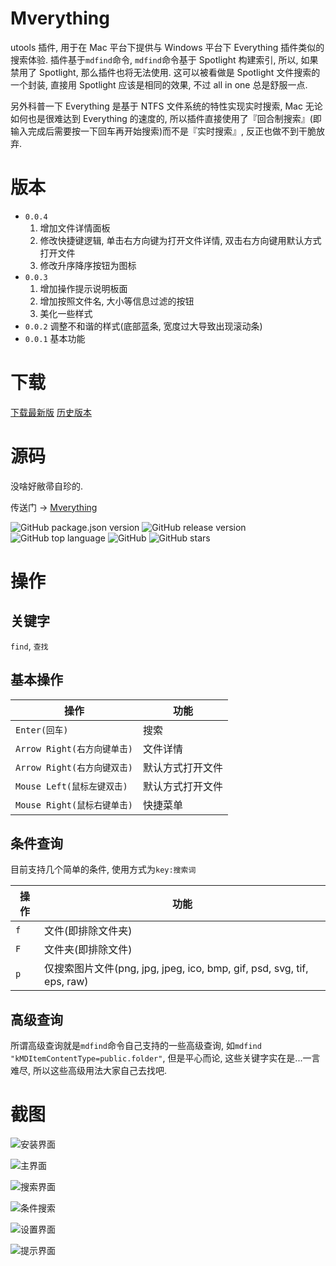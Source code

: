 # Mverything
utools 插件, 用于在 Mac 平台下提供与 Windows 平台下 Everything 插件类似的搜索体验.
插件基于`mdfind`命令, `mdfind`命令基于 Spotlight 构建索引, 所以, 如果禁用了 Spotlight, 那么插件也将无法使用.
这可以被看做是 Spotlight 文件搜索的一个封装, 直接用 Spotlight 应该是相同的效果, 不过 all in one 总是舒服一点.

另外科普一下 Everything 是基于 NTFS 文件系统的特性实现实时搜索, Mac 无论如何也是很难达到 Everything 的速度的, 所以插件直接使用了『回合制搜索』(即输入完成后需要按一下回车再开始搜索)而不是『实时搜索』, 反正也做不到干脆放弃.

# 版本
- `0.0.4`
  1. 增加文件详情面板
  2. 修改快捷键逻辑, 单击右方向键为打开文件详情, 双击右方向键用默认方式打开文件
  3. 修改升序降序按钮为图标
- `0.0.3`
  1. 增加操作提示说明板面
  2. 增加按照文件名, 大小等信息过滤的按钮
  3. 美化一些样式
- `0.0.2`
调整不和谐的样式(底部蓝条, 宽度过大导致出现滚动条)
- `0.0.1`
基本功能

# 下载
[下载最新版](https://github.com/lanyuanxiaoyao/Mverything/releases/latest)
[历史版本](https://github.com/lanyuanxiaoyao/Mverything/releases)

# 源码
没啥好敝帚自珍的.

传送门 → [Mverything](https://github.com/lanyuanxiaoyao/Mverything)

<div>
  <img alt="GitHub package.json version" src="https://img.shields.io/github/package-json/v/lanyuanxiaoyao/Mverything">
  <img alt="GitHub release version" src="https://img.shields.io/github/release/lanyuanxiaoyao/Mverything">
  <img alt="GitHub top language" src="https://img.shields.io/github/languages/top/lanyuanxiaoyao/Mverything">
  <img alt="GitHub" src="https://img.shields.io/github/license/lanyuanxiaoyao/Mverything">
  <img alt="GitHub stars" src="https://img.shields.io/github/stars/lanyuanxiaoyao/Mverything">
</div>

# 操作
## 关键字
`find`, `查找`

## 基本操作
| 操作 | 功能 |
| --- | --- |
| `Enter(回车)` | 搜索 |
| `Arrow Right(右方向键单击)` | 文件详情 |
| `Arrow Right(右方向键双击)` | 默认方式打开文件 |
| `Mouse Left(鼠标左键双击)` | 默认方式打开文件 |
| `Mouse Right(鼠标右键单击)` | 快捷菜单 |

## 条件查询
目前支持几个简单的条件, 使用方式为`key:搜索词`

| 操作 | 功能 |
| --- | --- |
| `f` | 文件(即排除文件夹) |
| `F` | 文件夹(即排除文件) |
| `p` | 仅搜索图片文件(png, jpg, jpeg, ico, bmp, gif, psd, svg, tif, eps, raw) |

## 高级查询
所谓高级查询就是`mdfind`命令自己支持的一些高级查询, 如`mdfind "kMDItemContentType=public.folder"`, 但是平心而论, 这些关键字实在是...一言难尽, 所以这些高级用法大家自己去找吧.

# 截图

![安装界面](https://s2.ax1x.com/2019/08/08/eHPtb9.png)

![主界面](https://s2.ax1x.com/2019/08/08/eHPlCV.png)

![搜索界面](https://s2.ax1x.com/2019/08/08/eHCd1S.png)

![条件搜索](https://s2.ax1x.com/2019/08/08/eHP9AI.png)

![设置界面](https://s2.ax1x.com/2019/08/08/eHPZuQ.png)

![提示界面](https://s2.ax1x.com/2019/08/08/eHClOH.png)
